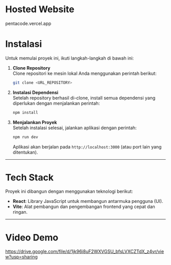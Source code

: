# Hosted Website
pentacode.vercel.app

# Instalasi

Untuk memulai proyek ini, ikuti langkah-langkah di bawah ini:

1. **Clone Repository**  
   Clone repositori ke mesin lokal Anda menggunakan perintah berikut:
   ```bash
   git clone <URL_REPOSITORY>
   ```

2. **Instalasi Dependensi**  
   Setelah repository berhasil di-clone, install semua dependensi yang diperlukan dengan menjalankan perintah:
   ```bash
   npm install
   ```

3. **Menjalankan Proyek**  
   Setelah instalasi selesai, jalankan aplikasi dengan perintah:
   ```bash
   npm run dev
   ```

   Aplikasi akan berjalan pada `http://localhost:3000` (atau port lain yang ditentukan).

---

# Tech Stack

Proyek ini dibangun dengan menggunakan teknologi berikut:
- **React**: Library JavaScript untuk membangun antarmuka pengguna (UI).
- **Vite**: Alat pembangun dan pengembangan frontend yang cepat dan ringan.

---

# Video Demo
https://drive.google.com/file/d/1jk96i8uF2WXVGSU_bfsLVXCZTdX_z4vr/view?usp=sharing
